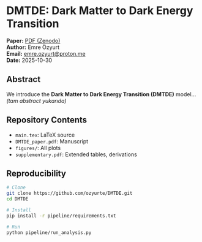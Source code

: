 # DMTDE: Dark Matter to Dark Energy Transition

**Paper:** [PDF (Zenodo)](https://doi.org/10.5281/zenodo.17469515)  
**Author:** Emre Özyurt  
**Email:** emre.ozyurt@proton.me  
**Date:** 2025-10-30

## Abstract
We introduce the **Dark Matter to Dark Energy Transition (DMTDE)** model... *(tam abstract yukarıda)*

## Repository Contents
- `main.tex`: LaTeX source
- `DMTDE_paper.pdf`: Manuscript
- `figures/`: All plots
- `supplementary.pdf`: Extended tables, derivations

## Reproducibility

```bash
# Clone
git clone https://github.com/ozyurte/DMTDE.git
cd DMTDE

# Install
pip install -r pipeline/requirements.txt

# Run
python pipeline/run_analysis.py
